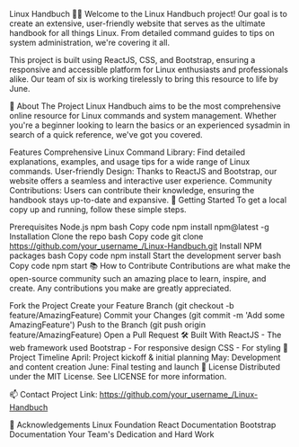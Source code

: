 Linux Handbuch 🐧✨
Welcome to the Linux Handbuch project! Our goal is to create an extensive, user-friendly website that serves as the ultimate handbook for all things Linux. From detailed command guides to tips on system administration, we're covering it all.

This project is built using ReactJS, CSS, and Bootstrap, ensuring a responsive and accessible platform for Linux enthusiasts and professionals alike. Our team of six is working tirelessly to bring this resource to life by June.

🌟 About The Project
Linux Handbuch aims to be the most comprehensive online resource for Linux commands and system management. Whether you're a beginner looking to learn the basics or an experienced sysadmin in search of a quick reference, we've got you covered.

Features
Comprehensive Linux Command Library: Find detailed explanations, examples, and usage tips for a wide range of Linux commands.
User-friendly Design: Thanks to ReactJS and Bootstrap, our website offers a seamless and interactive user experience.
Community Contributions: Users can contribute their knowledge, ensuring the handbook stays up-to-date and expansive.
🚀 Getting Started
To get a local copy up and running, follow these simple steps.

Prerequisites
Node.js
npm
bash
Copy code
npm install npm@latest -g
Installation
Clone the repo
bash
Copy code
git clone https://github.com/your_username_/Linux-Handbuch.git
Install NPM packages
bash
Copy code
npm install
Start the development server
bash
Copy code
npm start
📚 How to Contribute
Contributions are what make the open-source community such an amazing place to learn, inspire, and create. Any contributions you make are greatly appreciated.

Fork the Project
Create your Feature Branch (git checkout -b feature/AmazingFeature)
Commit your Changes (git commit -m 'Add some AmazingFeature')
Push to the Branch (git push origin feature/AmazingFeature)
Open a Pull Request
🛠 Built With
ReactJS - The web framework used
Bootstrap - For responsive design
CSS - For styling
📅 Project Timeline
April: Project kickoff & initial planning
May: Development and content creation
June: Final testing and launch
📝 License
Distributed under the MIT License. See LICENSE for more information.

📫 Contact
Project Link: https://github.com/your_username_/Linux-Handbuch

🙏 Acknowledgements
Linux Foundation
React Documentation
Bootstrap Documentation
Your Team's Dedication and Hard Work
